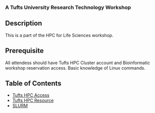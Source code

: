 ### A Tufts University Research Technology Workshop

## Description
This is a part of the HPC for Life Sciences workshop.

## Prerequisite
All attendess should have Tufts HPC Cluster account and Bioinformatic workshop reservation access.
Basic knowledge of Linux commands.


## Table of Contents
- [Tufts HPC Access]()
- [Tufts HPC Resource]()
- [SLURM]()
